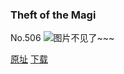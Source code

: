 ### Theft of the Magi
No.506
![图片不见了~~~](https://imgs.xkcd.com/comics/theft_of_the_magi.png)

[原址](https://xkcd.com//506) [下载](https://imgs.xkcd.com/comics/theft_of_the_magi.png)

